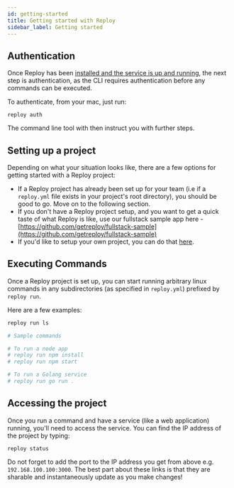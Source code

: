 ```yaml
---
id: getting-started
title: Getting started with Reploy
sidebar_label: Getting started
---
```

## Authentication

Once Reploy has been [installed and the service is up and running](installation.md), the next step is authentication, as the CLI requires authentication before any commands can be executed.

To authenticate, from your mac, just run:

```
reploy auth
```
The command line tool with then instruct you with further steps.



## Setting up a project

Depending on what your situation looks like, there are a few options for getting started with a Reploy project:
- If a Reploy project has already been set up for your team (i.e if a `reploy.yml` file exists in your project's root directory), you should be good to go. Move on to the following section.
- If you don't have a Reploy project setup, and you want to get a quick taste of what Reploy is like, use our fullstack sample app here - [https://github.com/getreploy/fullstack-sample](https://github.com/getreploy/fullstack-sample)
- If you'd like to setup your own project, you can do that [here](project-setup).

## Executing Commands

Once a Reploy project is set up, you can start running arbitrary linux commands in any subdirectories (as specified in `reploy.yml`) prefixed by `reploy run`.

Here are a few examples:


```bash
reploy run ls

# Sample commands

# To run a node app
# reploy run npm install
# reploy run npm start

# To run a Golang service
# reploy run go run .
```

## Accessing the project

Once you run a command and have a service (like a web application) running, you'll need to access the service. You can find the IP address of the project by typing:

```
reploy status
```

Do not forget to add the port to the IP address you get from above e.g. `192.168.100.100:3000`. The best part about these links is that they are sharable and instantaneously update as you make changes!
